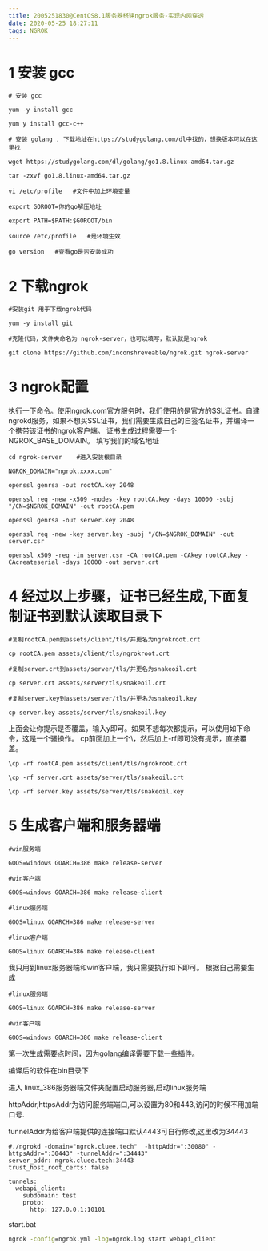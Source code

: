 ```yaml
---
title: 2005251830@CentOS8.1服务器搭建ngrok服务-实现内网穿透
date: 2020-05-25 18:27:11
tags: NGROK
---
```


# 1 安装 gcc
```shell
# 安装 gcc

yum -y install gcc

yum y install gcc-c++

# 安装 golang , 下载地址在https://studygolang.com/dl中找的，想换版本可以在这里找

wget https://studygolang.com/dl/golang/go1.8.linux-amd64.tar.gz

tar -zxvf go1.8.linux-amd64.tar.gz

vi /etc/profile   #文件中加上环境变量

export GOROOT=你的go解压地址

export PATH=$PATH:$GOROOT/bin

source /etc/profile   #是环境生效

go version   #查看go是否安装成功
```

# 2 下载ngrok

```shell
#安装git 用于下载ngrok代码
 
yum -y install git
 
#克隆代码，文件夹命名为 ngrok-server，也可以填写，默认就是ngrok
 
git clone https://github.com/inconshreveable/ngrok.git ngrok-server
```

# 3 ngrok配置

执行一下命令。使用ngrok.com官方服务时，我们使用的是官方的SSL证书。自建ngrokd服务，如果不想买SSL证书，我们需要生成自己的自签名证书，并编译一个携带该证书的ngrok客户端。
证书生成过程需要一个NGROK_BASE_DOMAIN。 填写我们的域名地址

```shell
cd ngrok-server    #进入安装根目录
 
NGROK_DOMAIN="ngrok.xxxx.com"
 
openssl genrsa -out rootCA.key 2048
 
openssl req -new -x509 -nodes -key rootCA.key -days 10000 -subj "/CN=$NGROK_DOMAIN" -out rootCA.pem
 
openssl genrsa -out server.key 2048
 
openssl req -new -key server.key -subj "/CN=$NGROK_DOMAIN" -out server.csr
 
openssl x509 -req -in server.csr -CA rootCA.pem -CAkey rootCA.key -CAcreateserial -days 10000 -out server.crt
```

# 4 经过以上步骤，证书已经生成,下面复制证书到默认读取目录下

```shell
#复制rootCA.pem到assets/client/tls/并更名为ngrokroot.crt
 
cp rootCA.pem assets/client/tls/ngrokroot.crt
 
#复制server.crt到assets/server/tls/并更名为snakeoil.crt
 
cp server.crt assets/server/tls/snakeoil.crt
 
#复制server.key到assets/server/tls/并更名为snakeoil.key
 
cp server.key assets/server/tls/snakeoil.key
```

上面会让你提示是否覆盖，输入y即可。如果不想每次都提示，可以使用如下命令，这是一个骚操作。
cp前面加上一个\，然后加上-rf即可没有提示，直接覆盖。

```shell
\cp -rf rootCA.pem assets/client/tls/ngrokroot.crt
 
\cp -rf server.crt assets/server/tls/snakeoil.crt
 
\cp -rf server.key assets/server/tls/snakeoil.key
```

# 5 生成客户端和服务器端

```shell
#win服务端
 
GOOS=windows GOARCH=386 make release-server
 
#win客户端
 
GOOS=windows GOARCH=386 make release-client
 
#linux服务端
 
GOOS=linux GOARCH=386 make release-server
 
#linux客户端
 
GOOS=linux GOARCH=386 make release-client
```

我只用到linux服务器端和win客户端，我只需要执行如下即可。
根据自己需要生成

```shell
#linux服务端
 
GOOS=linux GOARCH=386 make release-server
 
#win客户端
 
GOOS=windows GOARCH=386 make release-client
```

第一次生成需要点时间，因为golang编译需要下载一些插件。

编译后的软件在bin目录下

进入 linux_386服务器端文件夹配置启动服务器,启动linux服务端

httpAddr,httpsAddr为访问服务端端口,可以设置为80和443,访问的时候不用加端口号.

tunnelAddr为给客户端提供的连接端口默认4443可自行修改,这里改为34443

```yum
#./ngrokd -domain="ngrok.cluee.tech"  -httpAddr=":30080" -httpsAddr=":30443" -tunnelAddr=":34443"
server_addr: ngrok.cluee.tech:34443
trust_host_root_certs: false

tunnels:
  webapi_client:
    subdomain: test
    proto:
      http: 127.0.0.1:10101
```
start.bat

```bat
ngrok -config=ngrok.yml -log=ngrok.log start webapi_client
```